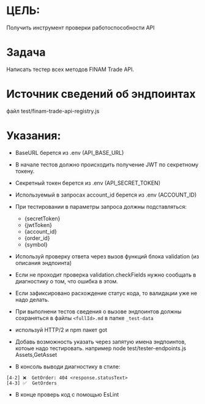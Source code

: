 # ЦЕЛЬ: 
Получить инструмент проверки работоспособности API

# Задача
Написать тестер всех методов FINAM Trade API.

# Источник сведений об эндпоинтах 
файл test/finam-trade-api-registry.js

# Указания:
- BaseURL берется из .env (API_BASE_URL)
- В начале тестов должно происходить получение JWT по секретному токену.
- Секретный токен берется из .env (API_SECRET_TOKEN)
- Используемый в запросах account_id берется из .env (ACCOUNT_ID)
- При тестировании в параметры запроса должны подставляться:
   - {secretToken}
   - {jwtToken}
   - {account_id}
   - {order_id}
   - {symbol}
- Используй проверку ответа через вызов функций блока validation (из описания эндпоинта)
- Если не проходит проверка validation.checkFields нужно сообщать в диагностику о том, что ошибка в этом.
- Если зафиксировано расхождение статус кода, то валидации уже не надо делать.
- При выполнени тестов сведения о вызове эндпоинтов должны сохраняться в
  файлы `<fullId>.md` в папке `_test-data`
- используй HTTP/2 и npm пакет got
- Добавь возможность указать через запятую имена эндпоинтов, котоые надо тестировать.
  например node test/tester-endpoints.js Assets,GetAsset

- В консоль выводи диагностику в стиле:
```text
[4-2] ❌  GetOrder: 404 <response.statusText>
[4-3] ✅  GetOrders
```

- В конце проверь код с помощью EsLint
